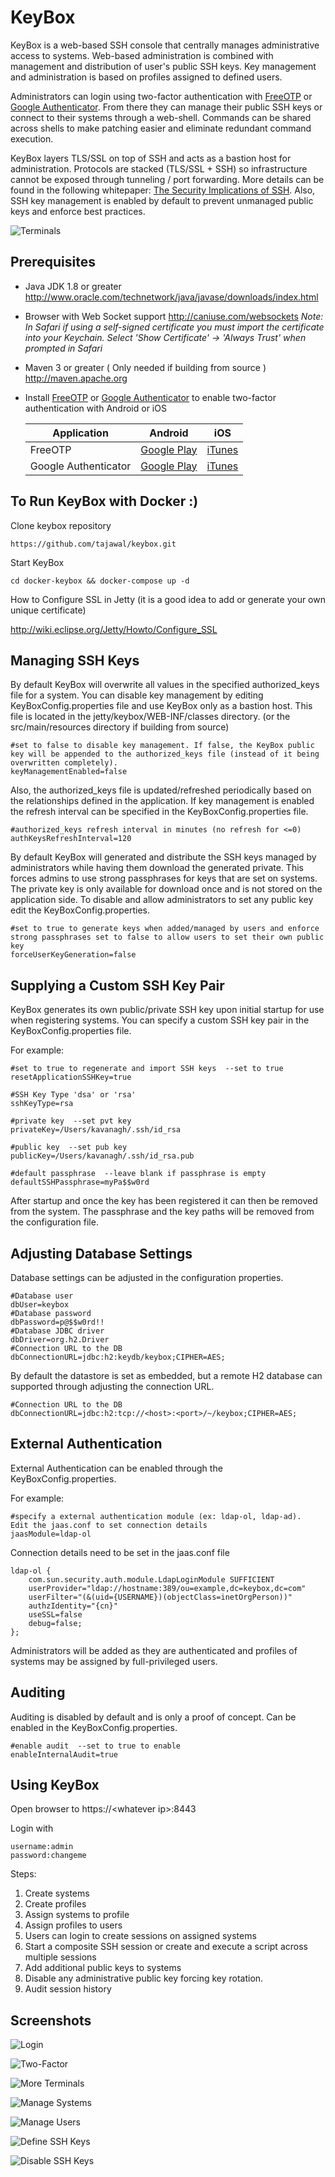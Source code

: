 KeyBox
======
KeyBox is a web-based SSH console that centrally manages administrative access to systems. Web-based administration is combined with management and distribution of user's public SSH keys. Key management and administration is based on profiles assigned to defined users.

Administrators can login using two-factor authentication with [FreeOTP](https://freeotp.github.io/) or [Google Authenticator](https://github.com/google/google-authenticator). From there they can manage their public SSH keys or connect to their systems through a web-shell. Commands can be shared across shells to make patching easier and eliminate redundant command execution.

KeyBox layers TLS/SSL on top of SSH and acts as a bastion host for administration. Protocols are stacked (TLS/SSL + SSH) so infrastructure cannot be exposed through tunneling / port forwarding. More details can be found in the following whitepaper: [The Security Implications of SSH](http://www.sans.org/reading-room/whitepapers/vpns/security-implications-ssh-1180). Also, SSH key management is enabled by default to prevent unmanaged public keys and enforce best practices.

![Terminals](http://sshkeybox.com/img/screenshots/medium/terms.png)

Prerequisites
-------------
* Java JDK 1.8 or greater
http://www.oracle.com/technetwork/java/javase/downloads/index.html

* Browser with Web Socket support
http://caniuse.com/websockets *Note: In Safari if using a self-signed certificate you must import the certificate into your Keychain.
Select 'Show Certificate' -> 'Always Trust' when prompted in Safari*

* Maven 3 or greater  ( Only needed if building from source )
http://maven.apache.org

* Install [FreeOTP](https://freeotp.github.io/) or [Google Authenticator](https://github.com/google/google-authenticator) to enable two-factor authentication with Android or iOS

    | Application          | Android                                                                                             | iOS                                                                        |             
    |----------------------|-----------------------------------------------------------------------------------------------------|----------------------------------------------------------------------------|
    | FreeOTP              | [Google Play](https://play.google.com/store/apps/details?id=org.fedorahosted.freeotp)               | [iTunes](https://itunes.apple.com/us/app/freeotp/id872559395)              |
    | Google Authenticator | [Google Play](https://play.google.com/store/apps/details?id=com.google.android.apps.authenticator2) | [iTunes](https://itunes.apple.com/us/app/google-authenticator/id388497605) |


To Run KeyBox with Docker :)
------
Clone keybox repository 

```
https://github.com/tajawal/keybox.git
```
Start KeyBox
```
cd docker-keybox && docker-compose up -d 
```

How to Configure SSL in Jetty
(it is a good idea to add or generate your own unique certificate)

http://wiki.eclipse.org/Jetty/Howto/Configure_SSL

Managing SSH Keys
------
By default KeyBox will overwrite all values in the specified authorized_keys file for a system.  You can disable key management by editing KeyBoxConfig.properties file and use KeyBox only as a bastion host.  This file is located in the jetty/keybox/WEB-INF/classes directory. (or the src/main/resources directory if building from source)

	#set to false to disable key management. If false, the KeyBox public key will be appended to the authorized_keys file (instead of it being overwritten completely).
	keyManagementEnabled=false

Also, the authorized_keys file is updated/refreshed periodically based on the relationships defined in the application.  If key management is enabled the refresh interval can be specified in the KeyBoxConfig.properties file.

	#authorized_keys refresh interval in minutes (no refresh for <=0)
	authKeysRefreshInterval=120

By default KeyBox will generated and distribute the SSH keys managed by administrators while having them download the generated private. This forces admins to use strong passphrases for keys that are set on systems.  The private key is only available for download once and is not stored on the application side.  To disable and allow administrators to set any public key edit the KeyBoxConfig.properties.

	#set to true to generate keys when added/managed by users and enforce strong passphrases set to false to allow users to set their own public key
	forceUserKeyGeneration=false

Supplying a Custom SSH Key Pair
------
KeyBox generates its own public/private SSH key upon initial startup for use when registering systems.  You can specify a custom SSH key pair in the KeyBoxConfig.properties file.

For example:

	#set to true to regenerate and import SSH keys  --set to true
	resetApplicationSSHKey=true

	#SSH Key Type 'dsa' or 'rsa'
	sshKeyType=rsa

	#private key  --set pvt key
	privateKey=/Users/kavanagh/.ssh/id_rsa

	#public key  --set pub key
	publicKey=/Users/kavanagh/.ssh/id_rsa.pub
	
	#default passphrase  --leave blank if passphrase is empty
	defaultSSHPassphrase=myPa$$w0rd
	
After startup and once the key has been registered it can then be removed from the system. The passphrase and the key paths will be removed from the configuration file.

Adjusting Database Settings
------
Database settings can be adjusted in the configuration properties.

    #Database user
    dbUser=keybox
    #Database password
    dbPassword=p@$$w0rd!!
    #Database JDBC driver
    dbDriver=org.h2.Driver
    #Connection URL to the DB
    dbConnectionURL=jdbc:h2:keydb/keybox;CIPHER=AES;

By default the datastore is set as embedded, but a remote H2 database can supported through adjusting the connection URL.

    #Connection URL to the DB
	dbConnectionURL=jdbc:h2:tcp://<host>:<port>/~/keybox;CIPHER=AES;

External Authentication
------
External Authentication can be enabled through the KeyBoxConfig.properties.

For example:

	#specify a external authentication module (ex: ldap-ol, ldap-ad).  Edit the jaas.conf to set connection details
	jaasModule=ldap-ol
    
Connection details need to be set in the jaas.conf file

    ldap-ol {
    	com.sun.security.auth.module.LdapLoginModule SUFFICIENT
    	userProvider="ldap://hostname:389/ou=example,dc=keybox,dc=com"
    	userFilter="(&(uid={USERNAME})(objectClass=inetOrgPerson))"
    	authzIdentity="{cn}"
    	useSSL=false
    	debug=false;
    };
    

Administrators will be added as they are authenticated and profiles of systems may be assigned by full-privileged users.


Auditing
------
Auditing is disabled by default and is only a proof of concept.  Can be enabled in the KeyBoxConfig.properties.

	#enable audit  --set to true to enable
	enableInternalAudit=true

Using KeyBox
------
Open browser to https://\<whatever ip\>:8443

Login with

	username:admin
	password:changeme

Steps:

1. Create systems
2. Create profiles
3. Assign systems to profile
4. Assign profiles to users
5. Users can login to create sessions on assigned systems
6. Start a composite SSH session or create and execute a script across multiple sessions
7. Add additional public keys to systems
8. Disable any administrative public key forcing key rotation.
9. Audit session history

Screenshots
-----------
![Login](http://sshkeybox.com/img/screenshots/medium/login.png)

![Two-Factor](http://sshkeybox.com/img/screenshots/medium/two-factor.png)

![More Terminals](http://sshkeybox.com/img/screenshots/medium/more_terms.png)

![Manage Systems](http://sshkeybox.com/img/screenshots/medium/manage_systems.png)

![Manage Users](http://sshkeybox.com/img/screenshots/medium/manage_users.png)

![Define SSH Keys](http://sshkeybox.com/img/screenshots/medium/manage_keys.png)

![Disable SSH Keys](http://sshkeybox.com/img/screenshots/medium/disable_keys.png)


